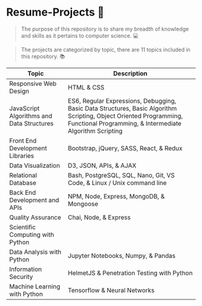 # Resume-Projects 🙂

> The purpose of this repository is to share my breadth of knowledge and skills as it pertains to computer science.  💻 

> The projects are categorized by topic, there are 11 topics included in this repository. 📚

| Topic | Description |
| ----------- | ----------- |
| Responsive Web Design | HTML & CSS |
| JavaScript Algorithms and Data Structures | ES6, Regular Expressions, Debugging, Basic Data Structures, Basic Algorithm Scripting, Object Oriented Programming, Functional Programming, & Intermediate Algorithm Scripting|
| Front End Development Libraries  | Bootstrap, jQuery, SASS, React, & Redux |
| Data Visualization | D3, JSON, APIs, & AJAX |
| Relational Database | Bash, PostgreSQL, SQL, Nano, Git, VS Code, & Linux / Unix command line |
| Back End Development and APIs | NPM, Node, Express, MongoDB, & Mongoose |
| Quality Assurance  | Chai, Node, & Express |
| Scientific Computing with Python | |
| Data Analysis with Python | Jupyter Notebooks, Numpy, & Pandas |
| Information Security | HelmetJS & Penetration Testing with Python |
| Machine Learning with Python | Tensorflow & Neural Networks |
